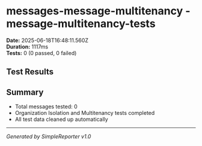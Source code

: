 # messages-message-multitenancy - message-multitenancy-tests

**Date:** 2025-06-18T16:48:11.560Z  
**Duration:** 1117ms  
**Tests:** 0 (0 passed, 0 failed)

## Test Results



## Summary

- Total messages tested: 0
- Organization Isolation and Multitenancy tests completed
- All test data cleaned up automatically

---
*Generated by SimpleReporter v1.0*

